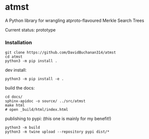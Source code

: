 # atmst
A Python library for wrangling atproto-flavoured Merkle Search Trees

Current status: prototype

### Installation

```
git clone https://github.com/DavidBuchanan314/atmst
cd atmst
python3 -m pip install .
```

dev install:

```
python3 -m pip install -e .
```

build the docs:

```
cd docs/
sphinx-apidoc -o source/ ../src/atmst
make html
# open _build/html/index.html
```

publishing to pypi: (this one is mainly for my benefit!)

```
python3 -m build
python3 -m twine upload --repository pypi dist/*
```
